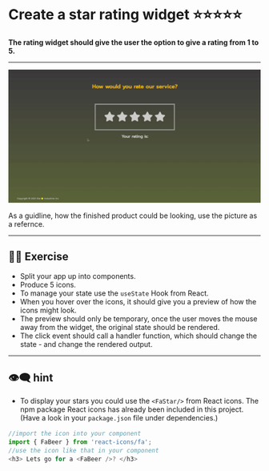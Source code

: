 # Create a star rating widget :star::star::star::star::star:

**The rating widget should give the user the option to give a rating from 1 to 5.**

---
![](rating-widget.gif)

As a guidline, how the finished product could be looking, use the picture as a refernce. 

---

## 🏋️‍♀️ Exercise

- Split your app up into components.
- Produce 5 icons.
- To manage your state use the `useState` Hook from React.
- When you hover over the icons, it should give you a preview of how the icons might look.
- The preview should only be temporary, once the user moves the mouse away from the widget, the original state should be rendered.
- The click event should call a handler function, which should change the state - and change the rendered output.

---
## :eye_speech_bubble: hint

- To display your stars you could use the `<FaStar/>` from React icons. The npm package React icons has already been included in this project. (Have a look in your `package.json` file under dependencies.)

```javascript
//import the icon into your component
import { FaBeer } from 'react-icons/fa';
//use the icon like that in your component
<h3> Lets go for a <FaBeer />? </h3>
```
